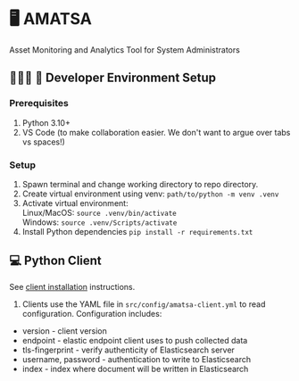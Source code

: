 # 🖥 AMATSA
Asset Monitoring and Analytics Tool for System Administrators

## 👩🏼‍💻 🚀 Developer Environment Setup

### Prerequisites
1. Python 3.10+
2. VS Code (to make collaboration easier. We don't want to argue over tabs vs spaces!)

### Setup
1. Spawn terminal and change working directory to repo directory.
2. Create virtual environment using venv: `path/to/python -m venv .venv`
3. Activate virtual environment:<br/>
Linux/MacOS:  `source .venv/bin/activate`<br/>
Windows:  `source .venv/Scripts/activate`<br/>
4. Install Python dependencies
`pip install -r requirements.txt`

## 💻 Python Client

See [client installation](INSTALL.md#-client) instructions.

1. Clients use the YAML file in `src/config/amatsa-client.yml` to read configuration. Configuration includes:
* version - client version
* endpoint - elastic endpoint client uses to push collected data
* tls-fingerprint - verify authenticity of Elasticsearch server
* username, password - authentication to write to Elasticsearch
* index - index where document will be written in Elasticsearch
